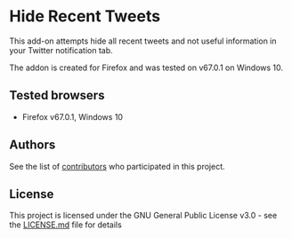 # Hide Recent Tweets

This add-on attempts hide all recent tweets and not useful information in your Twitter notification tab.

The addon is created for Firefox and was tested on v67.0.1 on Windows 10.

## Tested browsers
* Firefox v67.0.1, Windows 10

## Authors

See the list of [contributors](https://github.com/devattendant/hide-recent-tweets/contributors) who participated in this project.

## License

This project is licensed under the GNU General Public License v3.0 - see the [LICENSE.md](LICENSE.md) file for details